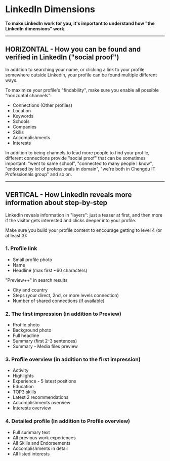# LinkedIn Dimensions

**To make LinkedIn work for you, it's important to understand how "the LinkedIn dimensions" work.**

---

## HORIZONTAL - How you can be found and verified in LinkedIn ("social proof")

In addition to searching your name, or clicking a link to your profile somewhere outside Linkedin, your profile can be found multiple different ways.

To maximize your profile's "findability", make sure you enable all possible "horizontal channels":

- Connections (Other profiles)
- Location
- Keywords
- Schools
- Companies
- Skills
- Accomplishments
- Interests

In addition to being channels to lead more people to find your profile, different connections provide "social proof" that can be sometimes important: "went to same school", "connected to many people I know", "endorsed by lot of professionals in domain", "we're both in Chengdu IT Professionals group" and so on.

---

## VERTICAL - How LinkedIn reveals more information about step-by-step

LinkedIn reveals information in "layers": just a teaser at first, and then more if the visitor gets interested and clicks deeper into your profile.

Make sure you build your profile content to encourage getting to level 4 (or at least 3):

### 1. Profile link

- Small profile photo
- Name
- Headline (max first ~60 characters)

"Preview++" in search results
- City and country
- Steps (your direct, 2nd, or more levels connection)
- Number of shared connections (if available)

### 2. The first impression (in addition to Preview)

- Profile photo
- Background photo
- Full headline
- Summary (first 2-3 sentences)
- Summary - Media files preview

### 3. Profile overview (in addition to the first impression)

- Activity
- Highlights
- Experience - 5 latest positions
- Education
- TOP3 skills
- Latest 2 recommendations
- Accomplishments overview
- Interests overview

### 4. Detailed profile (in addition to Profile overview)

- Full summary text
- All previous work experiences
- All Skills and Endorsements
- Accomplishments in detail
- All listed interests
